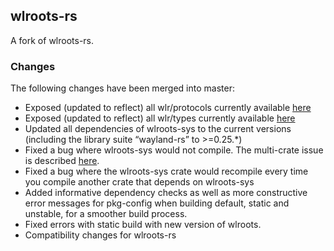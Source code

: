 ## wlroots-rs

A fork of wlroots-rs.

### Changes

The following changes have been merged into master:

- Exposed (updated to reflect) all wlr/protocols currently available [here](https://github.com/swaywm/wlroots/tree/master/protocol)
- Exposed (updated to reflect) all wlr/types currently available [here](https://github.com/swaywm/wlroots/tree/master/types)
- Updated all dependencies of wlroots-sys to the current versions (including the library suite “wayland-rs” to >=0.25.*)
- Fixed a bug where wlroots-sys would not compile. The multi-crate issue is described [here](https://users.rust-lang.org/t/unable-to-compile-syntex-syntax-using-rust-1-41/37710).
- Fixed a bug where the wlroots-sys crate would recompile every time you compile another crate that depends on wlroots-sys
- Added informative dependency checks as well as more constructive error messages for pkg-config when building default, static and unstable, for a smoother build process.
- Fixed errors with static build with new version of wlroots.
- Compatibility changes for wlroots-rs
